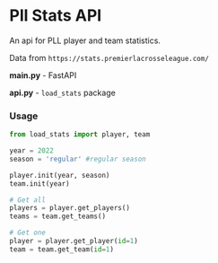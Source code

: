 # Pll Stats API
An api for PLL player and team statistics.

Data from ```https://stats.premierlacrosseleague.com/```

**main.py** - FastAPI

**api.py** - ```load_stats``` package

### Usage
```Python
from load_stats import player, team

year = 2022
season = 'regular' #regular season

player.init(year, season)
team.init(year)

# Get all
players = player.get_players()
teams = team.get_teams()

# Get one
player = player.get_player(id=1)
team = team.get_team(id=1)


```
